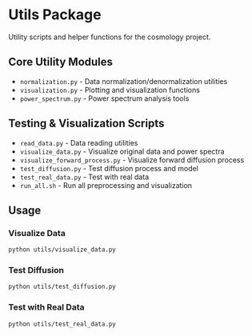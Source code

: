 # Utils Package

Utility scripts and helper functions for the cosmology project.

## Core Utility Modules

- `normalization.py` - Data normalization/denormalization utilities
- `visualization.py` - Plotting and visualization functions
- `power_spectrum.py` - Power spectrum analysis tools

## Testing & Visualization Scripts

- `read_data.py` - Data reading utilities
- `visualize_data.py` - Visualize original data and power spectra
- `visualize_forward_process.py` - Visualize forward diffusion process
- `test_diffusion.py` - Test diffusion process and model
- `test_real_data.py` - Test with real data
- `run_all.sh` - Run all preprocessing and visualization

## Usage

### Visualize Data
```bash
python utils/visualize_data.py
```

### Test Diffusion
```bash
python utils/test_diffusion.py
```

### Test with Real Data
```bash
python utils/test_real_data.py
```

